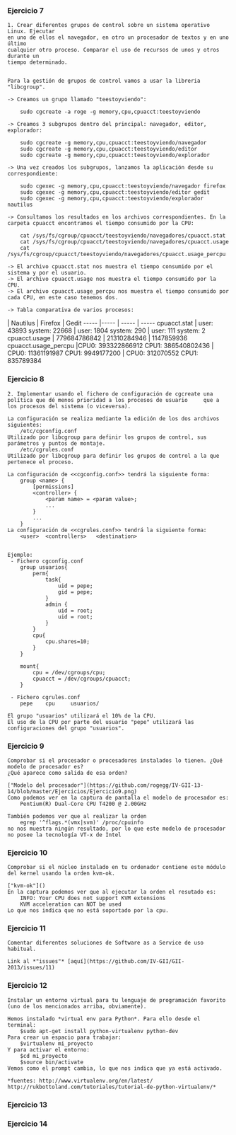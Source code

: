 ### Ejercicio 7

    1. Crear diferentes grupos de control sobre un sistema operativo Linux. Ejecutar 
    en uno de ellos el navegador, en otro un procesador de textos y en uno último 
    cualquier otro proceso. Comparar el uso de recursos de unos y otros durante un 
    tiempo determinado.

    
	Para la gestión de grupos de control vamos a usar la libreria "libcgroup".

    -> Creamos un grupo llamado "teestoyviendo":

		sudo cgcreate -a roge -g memory,cpu,cpuacct:teestoyviendo

    -> Creamos 3 subgrupos dentro del principal: navegador, editor, explorador:
      
		sudo cgcreate -g memory,cpu,cpuacct:teestoyviendo/navegador
		sudo cgcreate -g memory,cpu,cpuacct:teestoyviendo/editor
		sudo cgcreate -g memory,cpu,cpuacct:teestoyviendo/explorador
      
    -> Una vez creados los subgrupos, lanzamos la aplicación desde su correspondiente:
      
		sudo cgexec -g memory,cpu,cpuacct:teestoyviendo/navegador firefox
		sudo cgexec -g memory,cpu,cpuacct:teestoyviendo/editor gedit
		sudo cgexec -g memory,cpu,cpuacct:teestoyviendo/explorador nautilus
  
	-> Consultamos los resultados en los archivos correspondientes. En la carpeta cpuacct encontramos el tiempo consumido por la CPU:
		
		cat /sys/fs/cgroup/cpuacct/teestoyviendo/navegadores/cpuacct.stat
		cat /sys/fs/cgroup/cpuacct/teestoyviendo/navegadores/cpuacct.usage
		cat /sys/fs/cgroup/cpuacct/teestoyviendo/navegadores/cpuacct.usage_percpu
		
	-> El archivo cpuacct.stat nos muestra el tiempo consumido por el sistema y por el usuario.
	-> El archivo cpuacct.usage nos muestra el tiempo consumido por la CPU.
	-> El archivo cpuacct.usage_percpu nos muestra el tiempo consumido por cada CPU, en este caso tenemos dos.
   
	-> Tabla comparativa de varios procesos:



 | Nautilus | Firefox | Gedit
----- |----- | ----- | -----
cpuacct.stat | user: 43893 system: 22668 | user: 1804 system: 290 | user: 111 system: 2
cpuacct.usage | 779684786842 | 21310284946 | 1147859936
cpuacct.usage_percpu |CPU0: 393322866912 CPU1: 386540802436 | CPU0: 11361191987 CPU1: 9949177200 | CPU0: 312070552 CPU1: 835789384



### Ejercicio 8
	2. Implementar usando el fichero de configuración de cgcreate una política que dé menos prioridad a los procesos de usuario 	que a los procesos del sistema (o viceversa).

	La configuración se realiza mediante la edición de los dos archivos siguientes:
		/etc/cgconfig.conf 
	Utilizado por libcgroup para definir los grupos de control, sus parámetros y puntos de montaje.
		/etc/cgrules.conf
	Utilizado por libcgroup para definir los grupos de control a la que pertenece el proceso. 

	La configuración de <<cgconfig.conf>> tendrá la siguiente forma:
		group <name> {
			[permissions]
			<controller> {
				<param name> = <param value>;
				...
			}
			...
		}
	La configuración de <<cgrules.conf>> tendrá la siguiente forma:
		<user>	<controllers>	<destination>


	Ejemplo:
	 - Fichero cgconfig.conf
		group usuarios{
			perm{
				task{
					uid = pepe;
					gid = pepe;
				}
				admin {
					uid = root;
					uid = root;
				}
			}
			cpu{
				cpu.shares=10;
			}
		}

		mount{
			cpu = /dev/cgroups/cpu;
			cpuacct = /dev/cgroups/cpuacct;
		}

	 - Fichero cgrules.conf
		pepe	cpu		usuarios/
	
	El grupo "usuarios" utilizará el 10% de la CPU.
	El uso de la CPU por parte del usuario "pepe" utilizará las configuraciones del grupo "usuarios".
	


### Ejercicio 9
	Comprobar si el procesador o procesadores instalados lo tienen. ¿Qué modelo de procesador es?
	¿Qué aparece como salida de esa orden?
	
	["Modelo del procesador"](https://github.com/rogegg/IV-GII-13-14/blob/master/Ejercicios/Ejercicio9.png)
	Como podemos ver en la captura de pantalla el modelo de procesador es:
		Pentium(R) Dual-Core CPU T4200 @ 2.00GHz
		
	También podemos ver que al realizar la orden 
		egrep '^flags.*(vmx|svm)' /proc/cpuinfo
	no nos muestra ningún resultado, por lo que este modelo de procesador no posee la tecnología VT-x de Intel

	
### Ejercicio 10
	Comprobar si el núcleo instalado en tu ordenador contiene este módulo del kernel usando la orden kvm-ok.

	["kvm-ok"]()
	En la captura podemos ver que al ejecutar la orden el resutado es:
		INFO: Your CPU does not support KVM extensions
		KVM acceleration can NOT be used
	Lo que nos indica que no está soportado por la cpu.



### Ejercicio 11
	Comentar diferentes soluciones de Software as a Service de uso habitual.

	Link al *"issues"* [aquí](https://github.com/IV-GII/GII-2013/issues/11)


### Ejercicio 12
	Instalar un entorno virtual para tu lenguaje de programación favorito (uno de los mencionados arriba, obviamente).

	Hemos instalado *virtual env para Python*. Para ello desde el terminal:
		$sudo apt-get install python-virtualenv python-dev
	Para crear un espacio para trabajar:
		$virtualenv mi_proyecto
	Y para activar el entorno:
		$cd mi_proyecto
		$source bin/activate
	Vemos como el prompt cambia, lo que nos indica que ya está activado.

	*fuentes: http://www.virtualenv.org/en/latest/   http://rukbottoland.com/tutoriales/tutorial-de-python-virtualenv/*

### Ejercicio 13

### Ejercicio 14
